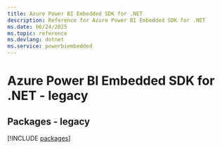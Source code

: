 ```yaml
---
title: Azure Power BI Embedded SDK for .NET
description: Reference for Azure Power BI Embedded SDK for .NET
ms.date: 06/24/2025
ms.topic: reference
ms.devlang: dotnet
ms.service: powerbiembedded
---
```

# Azure Power BI Embedded SDK for .NET - legacy
## Packages - legacy
[!INCLUDE [packages](power-bi-embedded-index.md)]